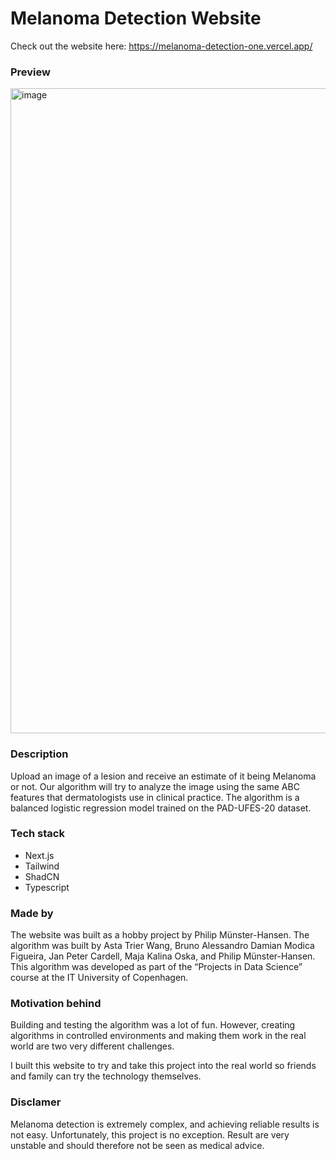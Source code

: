 # Melanoma Detection Website
Check out the website here: https://melanoma-detection-one.vercel.app/

### Preview
<img width="1602" height="1032" alt="image" src="https://github.com/user-attachments/assets/68febb03-cbee-45e8-9158-c1d501e3b0b8" />

### Description
Upload an image of a lesion and receive an estimate of it being Melanoma or not. Our algorithm will try to analyze the image using the same ABC features that dermatologists use in clinical practice.
The algorithm is a balanced logistic regression model trained on the PAD-UFES-20 dataset.

### Tech stack
- Next.js
- Tailwind
- ShadCN
- Typescript

### Made by
The website was built as a hobby project by Philip Münster-Hansen.
The algorithm was built by Asta Trier Wang, Bruno Alessandro Damian Modica Figueira, Jan Peter Cardell, Maja Kalina Oska, and Philip Münster-Hansen. This algorithm was developed as part of the “Projects in Data Science” course at the IT University of Copenhagen.

### Motivation behind
Building and testing the algorithm was a lot of fun. However, creating algorithms in controlled environments and making them work in the real world are two very different challenges.

I built this website to try and take this project into the real world so friends and family can try the technology themselves.

### Disclamer
Melanoma detection is extremely complex, and achieving reliable results is not easy. Unfortunately, this project is no exception. Result are very unstable and should therefore not be seen as medical advice.
